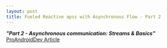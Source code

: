 ```yaml
---
layout: post
title: Fueled Reactive apss with Asynchronous Flow - Part 2
---
```

***"Part 2 - Asynchronous communication: Streams & Basics"*** [ProAndroidDev Article](https://proandroiddev.com/fueled-reactive-apps-with-asynchronous-flow-part-2-asynchronous-communication-streams-ed5b98f1fff8)